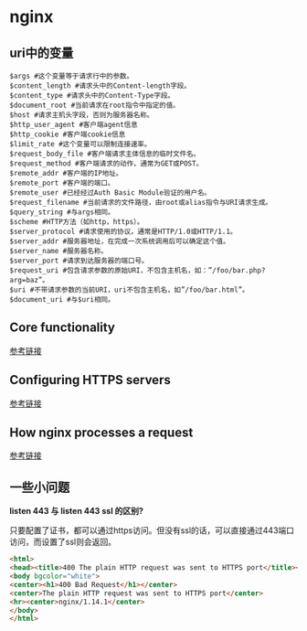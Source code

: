 # nginx

## uri中的变量

```nginx
$args #这个变量等于请求行中的参数。
$content_length #请求头中的Content-length字段。
$content_type #请求头中的Content-Type字段。
$document_root #当前请求在root指令中指定的值。
$host #请求主机头字段，否则为服务器名称。
$http_user_agent #客户端agent信息
$http_cookie #客户端cookie信息
$limit_rate #这个变量可以限制连接速率。
$request_body_file #客户端请求主体信息的临时文件名。
$request_method #客户端请求的动作，通常为GET或POST。
$remote_addr #客户端的IP地址。
$remote_port #客户端的端口。
$remote_user #已经经过Auth Basic Module验证的用户名。
$request_filename #当前请求的文件路径，由root或alias指令与URI请求生成。
$query_string #与args相同。
$scheme #HTTP方法（如http，https）。
$server_protocol #请求使用的协议，通常是HTTP/1.0或HTTP/1.1。
$server_addr #服务器地址，在完成一次系统调用后可以确定这个值。
$server_name #服务器名称。
$server_port #请求到达服务器的端口号。
$request_uri #包含请求参数的原始URI，不包含主机名，如：”/foo/bar.php?arg=baz”。
$uri #不带请求参数的当前URI，uri不包含主机名，如”/foo/bar.html”。
$document_uri #与$uri相同。
```

## Core functionality

[参考链接](http://nginx.org/en/docs/ngx_core_module.html)

## Configuring HTTPS servers

[参考链接](https://cloud.tencent.com/developer/section/1258927)

## How nginx processes a request

[参考链接](https://cloud.tencent.com/developer/section/1258933)

## 一些小问题

**listen 443 与 listen 443 ssl 的区别?**

只要配置了证书，都可以通过https访问。但没有ssl的话，可以直接通过443端口访问，而设置了ssl则会返回。

```html
<html>
<head><title>400 The plain HTTP request was sent to HTTPS port</title></head>
<body bgcolor="white">
<center><h1>400 Bad Request</h1></center>
<center>The plain HTTP request was sent to HTTPS port</center>
<hr><center>nginx/1.14.1</center>
</body>
</html>
```

